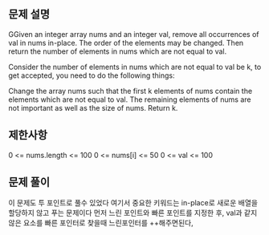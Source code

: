 ## 문제 설명

GGiven an integer array nums and an integer val, remove all occurrences of val in nums in-place. The order of the elements may be changed. Then return the number of elements in nums which are not equal to val.

Consider the number of elements in nums which are not equal to val be k, to get accepted, you need to do the following things:

Change the array nums such that the first k elements of nums contain the elements which are not equal to val. The remaining elements of nums are not important as well as the size of nums.
Return k.

## 제한사항

0 <= nums.length <= 100
0 <= nums[i] <= 50
0 <= val <= 100

## 문제 풀이

이 문제도 투 포인트로 풀수 있었다 여기서 중요한 키워드는 in-place로 새로운 배열을 할당하지 않고 푸는 문제이다
먼저 느린 포인트와 빠른 포인트를 지정한 후, val과 같지 않은 요소를 빠른 포인터로 찾을때 느린포인터를 ++해주면된다,
